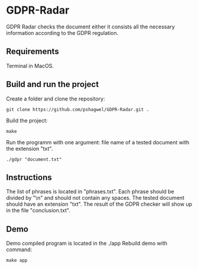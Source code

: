 # GDPR-Radar
GDPR Radar checks the document either it consists all the necessary information according to the GDPR regulation.

## Requirements

Terminal in MacOS.

## Build and run the project

Create a folder and clone the repository:

```git clone https://github.com/pshagwel/GDPR-Radar.git .```

Build the project:

```make```

Run the programm with one argument: file name of a tested document with the extension "txt".

```./gdpr "document.txt"```

## Instructions

The list of phrases is located in "phrases.txt".
Each phrase should be divided by "\n" and should not contain any spaces.
The tested document should have an extension "txt".
The result of the GDPR checker will show up in the file "conclusion.txt".

## Demo
Demo compiled program is located in the ./app
Rebuild demo with command: 

```make app```
